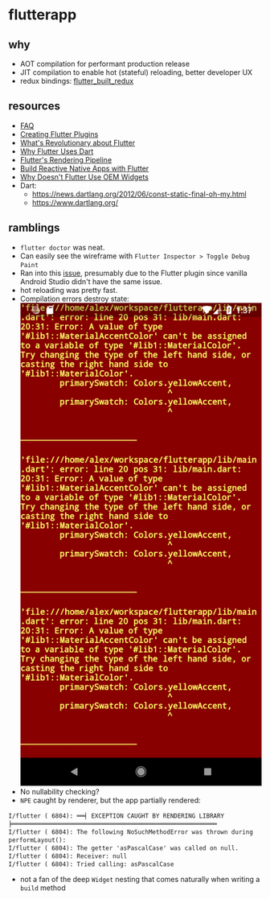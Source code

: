 # flutterapp

## why
- AOT compilation for performant production release
- JIT compilation to enable hot (stateful) reloading, better developer UX
- redux bindings: [flutter_built_redux](https://pub.dartlang.org/packages/flutter_built_redux)

## resources
- [FAQ](https://flutter.io/faq/)
- [Creating Flutter Plugins](https://flutter.io/developing-packages/#plugin)
- [What's Revolutionary about Flutter](https://hackernoon.com/whats-revolutionary-about-flutter-946915b09514#---0-25)
- [Why Flutter Uses Dart](https://hackernoon.com/why-flutter-uses-dart-dd635a054ebf)
- [Flutter's Rendering Pipeline](https://www.youtube.com/watch?v=UUfXWzp0-DU&feature=youtu.be)
- [Build Reactive Native Apps with Flutter](https://www.youtube.com/watch?v=RS36gBEp8OI)
- [Why Doesn't Flutter Use OEM Widgets](https://medium.com/flutter-io/why-flutter-doesnt-use-oem-widgets-94746e812510)
- Dart:
    - https://news.dartlang.org/2012/06/const-static-final-oh-my.html
    - https://www.dartlang.org/

## ramblings

- `flutter doctor` was neat.
- Can easily see the wireframe with `Flutter Inspector > Toggle Debug Paint`
- Ran into this [issue](https://github.com/flutter/flutter/issues/15055), presumably due to the Flutter plugin since vanilla Android Studio didn't have the same issue.
- hot reloading was pretty fast.
- Compilation errors destroy state:
![flutter error](./res/flutter_error.png)
- No nullability checking?
- `NPE` caught by renderer, but the app partially rendered:
```
I/flutter ( 6804): ══╡ EXCEPTION CAUGHT BY RENDERING LIBRARY ╞═════════════════════════════════════════════════════════
I/flutter ( 6804): The following NoSuchMethodError was thrown during performLayout():
I/flutter ( 6804): The getter 'asPascalCase' was called on null.
I/flutter ( 6804): Receiver: null
I/flutter ( 6804): Tried calling: asPascalCase
```
- not a fan of the deep `Widget` nesting that comes naturally when writing a `build` method
